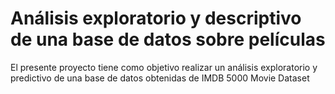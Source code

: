 # Análisis exploratorio y descriptivo de una base de datos sobre películas
El presente proyecto tiene como objetivo realizar un análisis exploratorio y predictivo de una base de datos obtenidas de IMDB 5000 Movie Dataset
